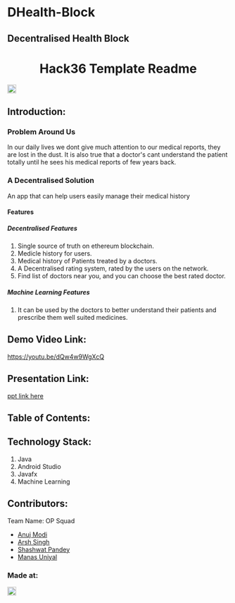 # DHealth-Block
## Decentralised Health Block


<h1 align="center">Hack36 Template Readme</h1>
<p align="center">
</p>

<a href="https://hack36.com"> <img src="http://bit.ly/BuiltAtHack36" height=20px> </a>


## Introduction:
  ### Problem Around Us
<p>In our daily lives we dont give much attention to our medical reports, they are lost in the dust. It is also true that a doctor's cant understand the patient totally until he sees his medical reports of few years back.</p>

### A Decentralised Solution
<p>An app that can help users easily manage their medical history</p>

#### Features

##### Decentralised Features
1. Single source of truth on ethereum blockchain.
2. Medicle history for users.
3. Medical history of Patients treated by a doctors.
4. A Decentralised rating system, rated by the users on the network.
5. Find list of doctors near you, and you can choose the best rated doctor.


##### Machine Learning Features

1. It can be used by the doctors to better understand their patients and prescribe them well suited medicines.
  
## Demo Video Link:
  <a href="https://youtu.be/dQw4w9WgXcQ">https://youtu.be/dQw4w9WgXcQ</a>
  
## Presentation Link:
  <a href="https://docs.google.com/presentation/d/1NEbqpM6J6UkmHN_J6NsgOhKvDU6fkfnli4OIg1lh-pk/edit?usp=sharing"> ppt link here </a>
  
  
## Table of Contents:

## Technology Stack:
  1) Java
  2) Android Studio
  3) Javafx
  4) Machine Learning
  

## Contributors:

Team Name: OP Squad

* [Anuj Modi](https://github.com/descifrado)
* [Arsh Singh](https://github.com/iosdev474)
* [Shashwat Pandey](https://github.com/shashwat1998)
* [Manas Uniyal](https://github.com/ManasUniyal)


### Made at:
<a href="https://hack36.com"> <img src="http://bit.ly/BuiltAtHack36" height=20px> </a>

